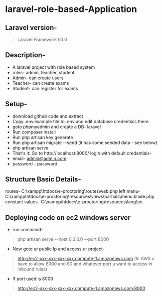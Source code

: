 # laravel-role-based-Application

## Laravel version-
> Laravel Framework 6.1.0


## Description-

- A laravel project with role based system
- roles- admin, teacher, student
- Admin- can create users
- Teacher- can create exams
- Student- can register for exams

## Setup-

- download github code and extract
- Copy .env.example file to .env and edit database credentials there
- goto phpmyadmin and create a DB- laravel
- Run composer install
- Run php artisan key:generate
- Run php artisan migrate --seed (it has some seeded data - see below)
- php artisan serve
- That's it: Go to http://localhost:8000/ login with default credentials-
- email- admin@admin.com
- password - password

## Structure Basic Details-
routes-
C:\xampp\htdocs\e-proctoring\routes\web.php
left menu-
C:\xampp\htdocs\e-proctoring\resources\views\partials\menu.blade.php
constant values-
C:\xampp\htdocs\e-proctoring\resources\lang\en

## Deploying code on ec2 windows server

- run command-
> php artisan serve --host 0.0.0.0 --port 8000
- Now goto ur public Ip and access ur project-
> http://ec2-xxx-xxx-xxx-xxx.compute-1.amazonaws.com
> (In AWS u have to allow 8000 and 80 and whatever port u want to access in inbound rules)
- If port used is 8000
> http://ec2-xxx-xxx-xxx-xxx.compute-1.amazonaws.com:8000